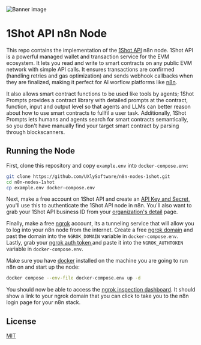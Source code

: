 ![Banner image](https://user-images.githubusercontent.com/10284570/173569848-c624317f-42b1-45a6-ab09-f0ea3c247648.png)

# 1Shot API n8n Node

This repo contains the implementation of the [1Shot API](https://1shotapi.com) n8n node. 1Shot API is a powerful managed wallet and transaction service for the EVM ecosystem. It lets you read and write to smart contracts on any public EVM network with simple API calls. It ensures transactions are confirmed (handling retries and gas optimization) and sends webhook callbacks when they are finalized, making it perfect for AI worflow platforms like [n8n](https://n8n.io/). 

It also allows smart contract functions to be used like tools by agents; 1Shot Prompts provides a contract library with detailed prompts at the contract, function, input and output level so that agents and LLMs can better reason about how to use smart contracts to fullfil a user task. Additionally, 1Shot Prompts lets humans and agents search for smart contracts semantically, so you don't have manually find your target smart contract by parsing through blockscanners. 

## Running the Node

First, clone this repository and copy `example.env` into `docker-compose.env`:

```sh
git clone https://github.com/UXlySoftware/n8n-nodes-1shot.git
cd n8n-nodes-1shot
cp example.env docker-compose.env
```

Next, make a free account on 1Shot API and create an [API Key and Secret](https://app.1shotapi.com/api-keys), you'll use this to authenticate the 1Shot API node in n8n. You'll also want to grab your 1Shot API business ID from your [organization's detail](https://app.1shotapi.com/organizations) page. 

Finally, make a free [ngrok](https://ngrok.com/) account, its a tunneling service that will allow you to log into your n8n node from the internet. Create a free [ngrok domain](https://dashboard.ngrok.com/domains) and past the domain into the `NGROK_DOMAIN` variable in `docker-compose.env`. Lastly, grab your [ngrok auth token ](https://dashboard.ngrok.com/get-started/your-authtoken) and paste it into the `NGROK_AUTHTOKEN` variable in `docker-compose.env`. 

Make sure you have [docker](https://docs.n8n.io/hosting/installation/docker/) installed on the machine you are going to run n8n on and start up the node:

```sh
docker compose --env-file docker-compose.env up -d
```

You should now be able to access the [ngrok inspection dashboard](http://localhost:4040/). It should show a link to your ngrok domain that you can click to take you to the n8n login page for your n8n stack. 

## License

[MIT](https://github.com/n8n-io/n8n-nodes-starter/blob/master/LICENSE.md)
